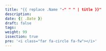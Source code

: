 ```yaml
---
title: "{{ replace .Name "-" " " | title }}"
description:
date: {{ .Date }}
draft: false
tags:
weight: 99
issection: true
pre: '<i class="far fa-circle fa-fw"></i>'
---
```

